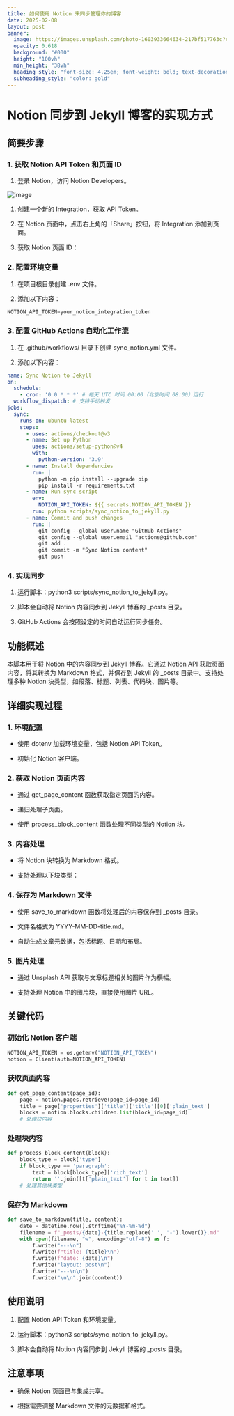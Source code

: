 ```yaml
---
title: 如何使用 Notion 来同步管理你的博客
date: 2025-02-08
layout: post
banner:
  image: https://images.unsplash.com/photo-1603933664634-217bf517763c?crop=entropy&cs=tinysrgb&fit=max&fm=jpg&ixid=M3w2OTIwMzJ8MHwxfHJhbmRvbXx8fHx8fHx8fDE3MzkwMDI5MzN8&ixlib=rb-4.0.3&q=80&w=1080
  opacity: 0.618
  background: "#000"
  height: "100vh"
  min_height: "38vh"
  heading_style: "font-size: 4.25em; font-weight: bold; text-decoration: underline"
  subheading_style: "color: gold"
---
```


# Notion 同步到 Jekyll 博客的实现方式

## 简要步骤

### 1. 获取 Notion API Token 和页面 ID

1. 登录 Notion，访问 Notion Developers。

![image](https://prod-files-secure.s3.us-west-2.amazonaws.com/a7a0cc5a-89b9-4cda-8686-1fba0ca52f40/d19c1afe-dea5-4312-9333-786b0ba83054/image.png?X-Amz-Algorithm=AWS4-HMAC-SHA256&X-Amz-Content-Sha256=UNSIGNED-PAYLOAD&X-Amz-Credential=ASIAZI2LB46627PLO5VU%2F20250208%2Fus-west-2%2Fs3%2Faws4_request&X-Amz-Date=20250208T082213Z&X-Amz-Expires=3600&X-Amz-Security-Token=IQoJb3JpZ2luX2VjEHAaCXVzLXdlc3QtMiJHMEUCIQDvplNqe2WGR4bEbM2yvNGyocOuYVKu33PXN94V5tkv8QIgU1L87NCspafLILD6BZpXi1vabveJicozoU7JSlNAMIkqiAQIif%2F%2F%2F%2F%2F%2F%2F%2F%2F%2FARAAGgw2Mzc0MjMxODM4MDUiDPkRsV8WlkEv%2BnHpNircA88ewXzXgfVHcEbn6MP73gw%2F6Dc%2BIM9apNffLtivNldWeNJO8H6jGGedqaEdcVm9C11YzINc45QoUDM%2FxWwoZDyejeaIBsnUrtclq9O427dm%2FT6iNpTek7vCpAomPHKzqPmT3m0eo1Al%2FJU8PnjpVn%2B6uLwctwPo74CnbqI2qxNnko9YTQvsSXA%2BSnleXX6tdnlkgYtvM66g1Tbownh%2FTxSOpDbZlPx%2Fv7cV1JzG7ObTB0yFKBtvVfdQpgENakz%2F1E4v6JUdBCATvIFPvtfZT1ccgY7q%2BDga4oKvoKfiqYktpf57DN85QjDHbWklvqoe5Ik4jCX28xnnU0oSr30Wlorb0hvDcupahpa%2F99r3j4jj9c8F%2BoaG9qqWhXL6yBuK54RNEKFmDQ%2BS5t9ZD%2FyoxvhcnvgAQWz2sWy3XAU09VOz8ya%2BzuovaWFX0ki5F0OzYYOehbZFVs66Ex8LAMOJ8IGn8YFkWQPoCmNoZc668ZoHQ%2F4IB%2FwfH8CKm9Ad2spZzSAJV%2FOQOj7N%2B53Qvgr%2BaJg%2BWjRh6up55bmKyrz0%2BXLjmiF0FVMC6%2B%2BWFdR1V8DsZ3kU8OqfP1S5vlHfHK6alUirVGfOLEs99mVnoncv4LCIYdxsfnsrpD0gRv5FMOWPnL0GOqUBwj5GAwJdaictkmmqJh3csX%2BduSY4CalOWnGiQ5OEk61pRaAM2TkQ5SLITqG2Cs7C%2BvER5mBGlu%2BnAjdDd%2FqHm10w%2F4SfhAMjBGyQYfqAs9ifL6qkOMde%2BpOWqZT26wzo2b%2F1Zs%2Fm%2B3aiIxJAa5SilTcvIcQYJC3oUDYXYGRwgNr9tZd%2FKdms51I6EPRHmrlmCnkory6fu0LMpxg%2FvVeTRMV2Yr2U&X-Amz-Signature=16c4d8476a5e45acfa692bfe7b025f4d710a985bf87b1cfdde2d912ae1bac502&X-Amz-SignedHeaders=host&x-id=GetObject)

1. 创建一个新的 Integration，获取 API Token。

1. 在 Notion 页面中，点击右上角的「Share」按钮，将 Integration 添加到页面。

1. 获取 Notion 页面 ID：


### 2. 配置环境变量

1. 在项目根目录创建 .env 文件。

1. 添加以下内容：

```javascript
NOTION_API_TOKEN=your_notion_integration_token
```

### 3. 配置 GitHub Actions 自动化工作流

1. 在 .github/workflows/ 目录下创建 sync_notion.yml 文件。

1. 添加以下内容：

```yaml
name: Sync Notion to Jekyll
on:
  schedule:
    - cron: '0 0 * * *' # 每天 UTC 时间 00:00（北京时间 08:00）运行
  workflow_dispatch: # 支持手动触发
jobs:
  sync:
    runs-on: ubuntu-latest
    steps:
      - uses: actions/checkout@v3
      - name: Set up Python
        uses: actions/setup-python@v4
        with:
          python-version: '3.9'
      - name: Install dependencies
        run: |
          python -m pip install --upgrade pip
          pip install -r requirements.txt
      - name: Run sync script
        env:
          NOTION_API_TOKEN: ${{ secrets.NOTION_API_TOKEN }}
        run: python scripts/sync_notion_to_jekyll.py
      - name: Commit and push changes
        run: |
          git config --global user.name "GitHub Actions"
          git config --global user.email "actions@github.com"
          git add .
          git commit -m "Sync Notion content"
          git push
```

### 4. 实现同步

1. 运行脚本：python3 scripts/sync_notion_to_jekyll.py。

1. 脚本会自动将 Notion 内容同步到 Jekyll 博客的 _posts 目录。

1. GitHub Actions 会按照设定的时间自动运行同步任务。

## 功能概述

本脚本用于将 Notion 中的内容同步到 Jekyll 博客。它通过 Notion API 获取页面内容，将其转换为 Markdown 格式，并保存到 Jekyll 的 _posts 目录中。支持处理多种 Notion 块类型，如段落、标题、列表、代码块、图片等。

## 详细实现过程

### 1. 环境配置

- 使用 dotenv 加载环境变量，包括 Notion API Token。

- 初始化 Notion 客户端。

### 2. 获取 Notion 页面内容

- 通过 get_page_content 函数获取指定页面的内容。

- 递归处理子页面。

- 使用 process_block_content 函数处理不同类型的 Notion 块。

### 3. 内容处理

- 将 Notion 块转换为 Markdown 格式。

- 支持处理以下块类型：


### 4. 保存为 Markdown 文件

- 使用 save_to_markdown 函数将处理后的内容保存到 _posts 目录。

- 文件名格式为 YYYY-MM-DD-title.md。

- 自动生成文章元数据，包括标题、日期和布局。

### 5. 图片处理

- 通过 Unsplash API 获取与文章标题相关的图片作为横幅。

- 支持处理 Notion 中的图片块，直接使用图片 URL。

## 关键代码

### 初始化 Notion 客户端

```python
NOTION_API_TOKEN = os.getenv("NOTION_API_TOKEN")
notion = Client(auth=NOTION_API_TOKEN)
```

### 获取页面内容

```python
def get_page_content(page_id):
    page = notion.pages.retrieve(page_id=page_id)
    title = page['properties']['title']['title'][0]['plain_text']
    blocks = notion.blocks.children.list(block_id=page_id)
    # 处理块内容
```

### 处理块内容

```python
def process_block_content(block):
    block_type = block['type']
    if block_type == 'paragraph':
        text = block[block_type]['rich_text']
        return ''.join([t['plain_text'] for t in text])
    # 处理其他块类型
```

### 保存为 Markdown

```python
def save_to_markdown(title, content):
    date = datetime.now().strftime("%Y-%m-%d")
    filename = f"_posts/{date}-{title.replace(' ', '-').lower()}.md"
    with open(filename, "w", encoding="utf-8") as f:
        f.write("---\n")
        f.write(f"title: {title}\n")
        f.write(f"date: {date}\n")
        f.write("layout: post\n")
        f.write("---\n\n")
        f.write("\n\n".join(content))
```

## 使用说明

1. 配置 Notion API Token 和环境变量。

1. 运行脚本：python3 scripts/sync_notion_to_jekyll.py。

1. 脚本会自动将 Notion 内容同步到 Jekyll 博客的 _posts 目录。

## 注意事项

- 确保 Notion 页面已与集成共享。

- 根据需要调整 Markdown 文件的元数据和格式。